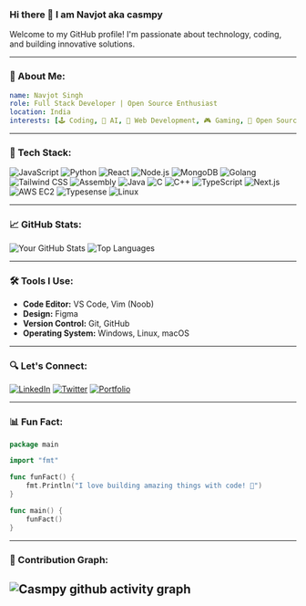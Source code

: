 ### Hi there 👋 I am Navjot aka casmpy  

Welcome to my GitHub profile! I'm passionate about technology, coding, and building innovative solutions. 

---

### 🌟 About Me:
```yaml
name: Navjot Singh
role: Full Stack Developer | Open Source Enthusiast
location: India
interests: [🕹️ Coding, 🧠 AI, 🔄 Web Development, 🎮 Gaming, 💚 Open Source]
```

---

### 🤖 Tech Stack:
![JavaScript](https://img.shields.io/badge/JavaScript-F7DF1E?style=flat&logo=javascript&logoColor=black)
![Python](https://img.shields.io/badge/Python-3776AB?style=flat&logo=python&logoColor=white)
![React](https://img.shields.io/badge/React-61DAFB?style=flat&logo=react&logoColor=black)
![Node.js](https://img.shields.io/badge/Node.js-339933?style=flat&logo=nodedotjs&logoColor=white)
![MongoDB](https://img.shields.io/badge/MongoDB-47A248?style=flat&logo=mongodb&logoColor=white)
![Golang](https://img.shields.io/badge/Go-00ADD8?style=flat&logo=go&logoColor=white)
![Tailwind CSS](https://img.shields.io/badge/TailwindCSS-38B2AC?style=flat&logo=tailwindcss&logoColor=white)
![Assembly](https://img.shields.io/badge/Assembly-525252?style=flat&logo=hackaday&logoColor=white)
![Java](https://img.shields.io/badge/Java-ED8B00?style=flat&logo=openjdk&logoColor=white)
![C](https://img.shields.io/badge/C-A8B9CC?style=flat&logo=c&logoColor=white)
![C++](https://img.shields.io/badge/C++-00599C?style=flat&logo=c%2b%2b&logoColor=white)
![TypeScript](https://img.shields.io/badge/TypeScript-3178C6?style=flat&logo=typescript&logoColor=white)
![Next.js](https://img.shields.io/badge/Next.js-000000?style=flat&logo=nextdotjs&logoColor=white)
![AWS EC2](https://img.shields.io/badge/AWS%20EC2-FF9900?style=flat&logo=amazonec2&logoColor=white)
![Typesense](https://img.shields.io/badge/Typesense-FF5C5C?style=flat&logo=typescript&logoColor=white)
![Linux](https://img.shields.io/badge/Linux-FCC624?style=flat&logo=linux&logoColor=black)



---

### 📈 GitHub Stats:
![Your GitHub Stats](https://github-readme-stats.vercel.app/api?username=casmpy&show_icons=true&theme=radical)
![Top Languages](https://github-readme-stats.vercel.app/api/top-langs/?username=casmpy&layout=compact&theme=radical)

---

### 🛠️ Tools I Use:
- **Code Editor:** VS Code, Vim (Noob)
- **Design:** Figma
- **Version Control:** Git, GitHub
- **Operating System:** Windows, Linux, macOS

---

### 🔍 Let's Connect:
[![LinkedIn](https://img.shields.io/badge/LinkedIn-blue?style=for-the-badge&logo=linkedin)](https://linkedin.com/in/casmpy)
[![Twitter](https://img.shields.io/badge/Twitter-1DA1F2?style=for-the-badge&logo=twitter&logoColor=white)](https://twitter.com/casmpy)
[![Portfolio](https://img.shields.io/badge/Portfolio-000000?style=for-the-badge&logo=firefox&logoColor=white)](https://bio.link/casmpy)

---

### 📊 Fun Fact:
```go
package main

import "fmt"

func funFact() {
    fmt.Println("I love building amazing things with code! 🥩")
}

func main() {
    funFact()
}

```

---

### 🔄 Contribution Graph:
![Casmpy github activity graph](https://github-readme-activity-graph.vercel.app/graph?username=casmpy&theme=react-dark)
---

